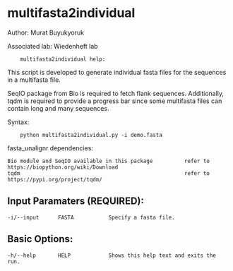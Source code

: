 # multifasta2individual

Author: Murat Buyukyoruk

Associated lab: Wiedenheft lab

        multifasta2individual help:

This script is developed to generate individual fasta files for the sequences in a multifasta file.

SeqIO package from Bio is required to fetch flank sequences. Additionally, tqdm is required to provide a progress bar since some multifasta files can contain long and many sequences.
        
Syntax:

        python multifasta2individual.py -i demo.fasta

fasta_unalignr dependencies:

	Bio module and SeqIO available in this package          refer to https://biopython.org/wiki/Download
	tqdm                                                    refer to https://pypi.org/project/tqdm/
	
Input Paramaters (REQUIRED):
----------------------------
	-i/--input		FASTA			Specify a fasta file.

Basic Options:
--------------
	-h/--help		HELP			Shows this help text and exits the run.
	
